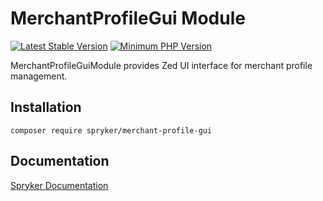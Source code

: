 # MerchantProfileGui Module
[![Latest Stable Version](https://poser.pugx.org/spryker/merchant-profile-gui/v/stable.svg)](https://packagist.org/packages/spryker/merchant-profile-gui)
[![Minimum PHP Version](https://img.shields.io/badge/php-%3E%3D%207.3-8892BF.svg)](https://php.net/)

MerchantProfileGuiModule provides Zed UI interface for merchant profile management.

## Installation

```
composer require spryker/merchant-profile-gui
```

## Documentation

[Spryker Documentation](https://academy.spryker.com/developing_with_spryker/module_guide/modules.html)
